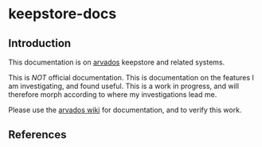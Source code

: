 # keepstore-docs

## Introduction
This documentation is on [arvados][1] keepstore and related systems.

This is *NOT* official documentation. This is documentation on the features I am investigating, and found useful.
This is a work in progress, and will therefore morph according to where my investigations lead me.

Please use the [arvados wiki][2] for documentation, and to verify this work.

## References
[1]: https://arvados.org/
[2]: https://dev.arvados.org/projects/arvados/wiki
